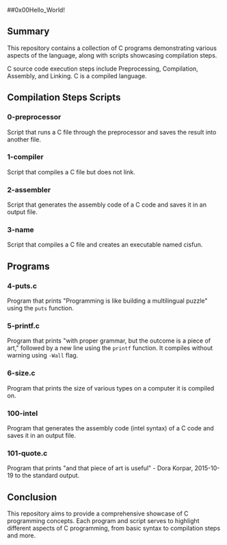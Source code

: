 ##0x00Hello_World!

## Summary

This repository contains a collection of C programs demonstrating various aspects of the language, along with scripts showcasing compilation steps.

C source code execution steps include Preprocessing, Compilation, Assembly, and Linking. C is a compiled language.

## Compilation Steps Scripts

### 0-preprocessor

Script that runs a C file through the preprocessor and saves the result into another file.

### 1-compiler

Script that compiles a C file but does not link.

### 2-assembler

Script that generates the assembly code of a C code and saves it in an output file.

### 3-name

Script that compiles a C file and creates an executable named cisfun.

## Programs

### 4-puts.c

Program that prints "Programming is like building a multilingual puzzle" using the `puts` function.

### 5-printf.c

Program that prints "with proper grammar, but the outcome is a piece of art," followed by a new line using the `printf` function. It compiles without warning using `-Wall` flag.

### 6-size.c

Program that prints the size of various types on a computer it is compiled on.

### 100-intel

Program that generates the assembly code (intel syntax) of a C code and saves it in an output file.

### 101-quote.c

Program that prints "and that piece of art is useful" - Dora Korpar, 2015-10-19 to the standard output.

## Conclusion

This repository aims to provide a comprehensive showcase of C programming concepts. Each program and script serves to highlight different aspects of C programming, from basic syntax to compilation steps and more.
